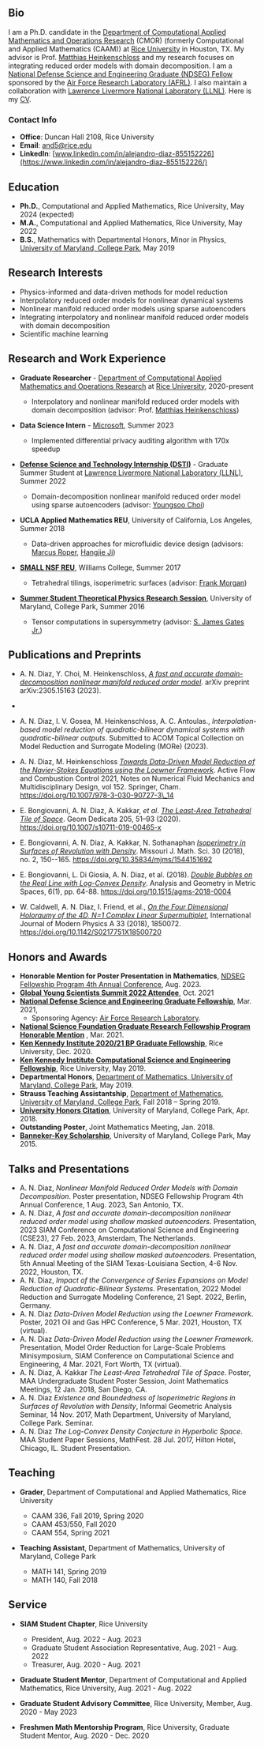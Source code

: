 ## Bio
I am a Ph.D. candidate in the
[Department of Computational Applied Mathematics and Operations Research](https://cmor.rice.edu/) (CMOR)
(formerly Computational and Applied Mathematics (CAAM)) at 
[Rice University](https://www.rice.edu/) in Houston, TX. My 
advisor is Prof. [Matthias Heinkenschloss](https://www.caam.rice.edu/~heinken/)
and my research focuses on integrating reduced order models with domain decomposition. 
I am a [National Defense Science and Engineering Graduate (NDSEG) Fellow](https://ndseg.org/)
sponsored by the [Air Force Research Laboratory (AFRL)](https://www.afrl.af.mil/). 
I also maintain a collaboration with [Lawrence Livermore National Laboratory (LLNL)](https://www.llnl.gov/). 
Here is my [CV](ad_cv.pdf).

### Contact Info 
- **Office**: Duncan Hall 2108, Rice University
- **Email**: and5@rice.edu
- **LinkedIn**: [www.linkedin.com/in/alejandro-diaz-855152226](https://www.linkedin.com/in/alejandro-diaz-855152226/)

## Education 
- **Ph.D.**, Computational and Applied Mathematics, Rice University, May 2024 (expected)
- **M.A.**, Computational and Applied Mathematics, Rice University, May 2022
- **B.S.**, Mathematics with Departmental Honors, Minor in Physics, [University of Maryland, College Park](https://www-math.umd.edu/), May 2019

## Research Interests
- Physics-informed and data-driven methods for model reduction
- Interpolatory reduced order models for nonlinear dynamical systems 
- Nonlinear manifold reduced order models using sparse autoencoders
- Integrating interpolatory and nonlinear manifold reduced order models with domain decomposition
- Scientific machine learning 

## Research and Work Experience
- **Graduate Researcher** - [Department of Computational Applied Mathematics and Operations Research](https://cmor.rice.edu/) at [Rice University](https://www.rice.edu/), 2020-present
  - Interpolatory and nonlinear manifold reduced order models with domain decomposition (advisor: Prof. [Matthias Heinkenschloss](https://www.caam.rice.edu/~heinken/))
- **Data Science Intern** - [Microsoft](microsoft.com/en-us/), Summer 2023
  - Implemented differential privacy auditing algorithm with 170x speedup
- [**Defense Science and Technology Internship (DSTI)**](https://wci.llnl.gov/careers/students) - Graduate Summer Student at [Lawrence Livermore National Laboratory 
(LLNL)](https://www.llnl.gov/), Summer 2022
  - Domain-decomposition nonlinear manifold reduced order model using sparse autoencoders (advisor: [Youngsoo Choi](https://people.llnl.gov/choi15))

- **UCLA Applied Mathematics REU**, University of California, Los Angeles, Summer 2018
  - Data-driven approaches for microfluidic device design (advisors: [Marcus Roper](https://www.math.ucla.edu/people/ladder/mroper), [Hangjie Ji](https://hji5.math.ncsu.edu/))

- [**SMALL NSF REU**](https://math.williams.edu/small/), Williams College, Summer 2017
  - Tetrahedral tilings, isoperimetric surfaces (advisor: [Frank Morgan](https://math.williams.edu/morgan/))

- [**Summer Student Theoretical Physics Research Session**](https://cmns.umd.edu/news-events/features/3598), University of Maryland, College Park, Summer 2016
  - Tensor computations in supersymmetry (advisor: [S. James Gates Jr.](https://watson.brown.edu/people/faculty-fellows/gates))

## Publications and Preprints
- A. N. Diaz, Y. Choi, M. Heinkenschloss, [_A fast and accurate domain-decomposition nonlinear manifold reduced order model_](https://doi.org/10.48550/arXiv.2305.15163). arXiv preprint arXiv:2305.15163 (2023).
- 
- A. N. Diaz, I. V. Gosea, M. Heinkenschloss, A. C. Antoulas., _Interpolation-based model reduction of quadratic-bilinear dynamical systems with quadratic-bilinear outputs_. Submitted to ACOM Topical Collection on Model Reduction and Surrogate Modeling (MORe) (2023).

- A. N. Diaz, M. Heinkenschloss [_Towards Data-Driven Model Reduction of the Navier-Stokes Equations using the Loewner Framework_](https://doi.org/10.1007/978-3-030-90727-3_14). Active Flow and Combustion Control 2021, Notes on Numerical Fluid Mechanics and Multidisciplinary Design, vol 152. Springer, Cham. https://doi.org/10.1007/978-3-030-90727-3\_14

- E. Bongiovanni, A. N. Diaz, A. Kakkar, _et al_. [_The Least-Area Tetrahedral Tile of Space_](https://doi.org/10.1007/s10711-019-00465-x). Geom Dedicata 205, 51–93 (2020). https://doi.org/10.1007/s10711-019-00465-x

- E. Bongiovanni, A. N. Diaz, A. Kakkar, N. Sothanaphan [_Isoperimetry in Surfaces of Revolution with Density_](https://doi.org/10.35834/mjms/1544151692). Missouri J. Math. Sci. 30 (2018), no. 2, 150--165. https://doi.org/10.35834/mjms/1544151692

- E. Bongiovanni, L. Di Giosia, A. N. Diaz, et al. (2018). [_Double Bubbles on the Real Line with Log-Convex Density_](https://doi.org/10.1515/agms-2018-0004). Analysis and Geometry in Metric Spaces, 6(1), pp. 64-88. https://doi.org/10.1515/agms-2018-0004

- W. Caldwell, A. N. Diaz, I. Friend, et al., [_On the Four Dimensional Holoraumy of the 4D, N=1 Complex Linear Supermultiplet_](https://doi.org/10.1142/S0217751X18500720), International Journal of Modern Physics A 33 (2018), 1850072. https://doi.org/10.1142/S0217751X18500720

## Honors and Awards
- **Honorable Mention for Poster Presentation in Mathematics**, [NDSEG Fellowship Program 4th Annual Conference](https://ndseg.vfairs.com/), Aug. 2023.
- [**Global Young Scientists Summit 2022 Attendee**](https://www.nrf.gov.sg/gyss/home), Oct. 2021
- [**National Defense Science and Engineering Graduate Fellowship**](https://ndseg.org/), Mar. 2021,
  - Sponsoring Agency: [Air Force Research Laboratory](https://www.afrl.af.mil/).
- [**National Science Foundation Graduate Research Fellowship Program Honorable Mention**](https://www.nsfgrfp.org/) , Mar. 2021.
- [**Ken Kennedy Institute 2020/21 BP Graduate Fellowship**](https://kenkennedy.rice.edu/fellowships/bp), Rice University, Dec. 2020.
- [**Ken Kennedy Institute Computational Science and Engineering Fellowship**](https://kenkennedy.rice.edu/funding/recruiting-fellowships), Rice University, May 2019.
- **Departmental Honors**, [Department of Mathematics, University of Maryland, College Park](https://www-math.umd.edu/), May 2019.
- **Strauss Teaching Assistantship**, [Department of Mathematics, University of Maryland, College Park](https://www-math.umd.edu/), Fall 2018 – Spring 2019.
- [**University Honors Citation**](http://universityhonors.umd.edu/citation/), University of Maryland, College Park, Apr. 2018.
- **Outstanding Poster**, Joint Mathematics Meeting, Jan. 2018.
- [**Banneker-Key Scholarship**](https://www.bannekerkey.umd.edu/), University of Maryland, College Park, May 2015.

## Talks and Presentations
- A. N. Diaz, _Nonlinear Manifold Reduced Order Models with Domain Decomposition_. Poster presentation, NDSEG Fellowship Program 4th Annual Conference, 1 Aug. 2023,
San Antonio, TX.
- A. N. Diaz, _A fast and accurate domain-decomposition nonlinear reduced order model using shallow masked autoencoders_. Presentation, 2023 SIAM Conference on Computational Science and Engineering (CSE23), 27 Feb. 2023, Amsterdam, The Netherlands.
- A. N. Diaz, _A fast and accurate domain-decomposition nonlinear reduced order model using shallow masked autoencoders_. Presentation, 5th Annual Meeting of the SIAM Texas-Louisiana Section, 4-6 Nov. 2022, Houston, TX.
- A. N. Diaz, _Impact of the Convergence of Series Expansions on Model Reduction of Quadratic-Bilinear Systems_. Presentation, 2022 Model Reduction and Surrogate Modeling Conference, 21 Sept. 2022, Berlin, Germany.
- A. N. Diaz _Data-Driven Model Reduction using the Loewner Framework_. Poster, 2021 Oil and Gas HPC Conference, 5 Mar. 2021, Houston, TX (virtual).
- A. N. Diaz _Data-Driven Model Reduction using the Loewner Framework_. Presentation,
Model Order Reduction for Large-Scale Problems Minisymposium, SIAM Conference on Computational Science and Engineering, 4 Mar. 2021, Fort Worth, TX (virtual).
- A. N. Diaz, A. Kakkar _The Least-Area Tetrahedral Tile of Space_. Poster, MAA Undergraduate Student Poster Session, Joint Mathematics Meetings, 12 Jan. 2018, San Diego, CA.
- A. N. Diaz _Existence and Boundedness of Isoperimetric Regions in Surfaces of Revolution with Density_, Informal Geometric Analysis Seminar, 14 Nov. 2017, Math Department, University of Maryland, College Park. Seminar.
- A. N. Diaz _The Log-Convex Density Conjecture in Hyperbolic Space_. MAA Student Paper Sessions, MathFest. 28 Jul. 2017, Hilton Hotel, Chicago, IL. Student Presentation.

## Teaching
- **Grader**, Department of Computational and Applied Mathematics, Rice University
  - CAAM 336, Fall 2019, Spring 2020
  - CAAM 453/550, Fall 2020
  - CAAM 554, Spring 2021

- **Teaching Assistant**, Department of Mathematics, University of Maryland, College Park
  - MATH 141, Spring 2019
  - MATH 140, Fall 2018

## Service
- **SIAM Student Chapter**, Rice University
  - President, Aug. 2022 - Aug. 2023
  - Graduate Student Association Representative, Aug. 2021 - Aug. 2022 
  - Treasurer, Aug. 2020 - Aug. 2021

- **Graduate Student Mentor**, Department of Computational and Applied Mathematics, Rice University,
Aug. 2021 - Aug. 2022
- **Graduate Student Advisory Committee**, Rice University, Member, Aug. 2020 - May 2023
- **Freshmen Math Mentorship Program**, Rice University, Graduate Student Mentor, Aug. 2020 - Dec. 2020
